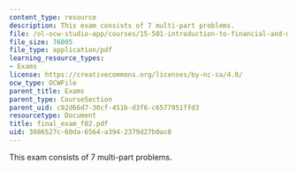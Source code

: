 ```yaml
---
content_type: resource
description: This exam consists of 7 multi-part problems.
file: /ol-ocw-studio-app/courses/15-501-introduction-to-financial-and-managerial-accounting-spring-2004/3086527c60da6564a3942379d27b0ac0_final_exam_f02.pdf
file_size: 76005
file_type: application/pdf
learning_resource_types:
- Exams
license: https://creativecommons.org/licenses/by-nc-sa/4.0/
ocw_type: OCWFile
parent_title: Exams
parent_type: CourseSection
parent_uid: c92d66d7-30cf-451b-d3f6-c6577951ffd3
resourcetype: Document
title: final_exam_f02.pdf
uid: 3086527c-60da-6564-a394-2379d27b0ac0
---
```

This exam consists of 7 multi-part problems.